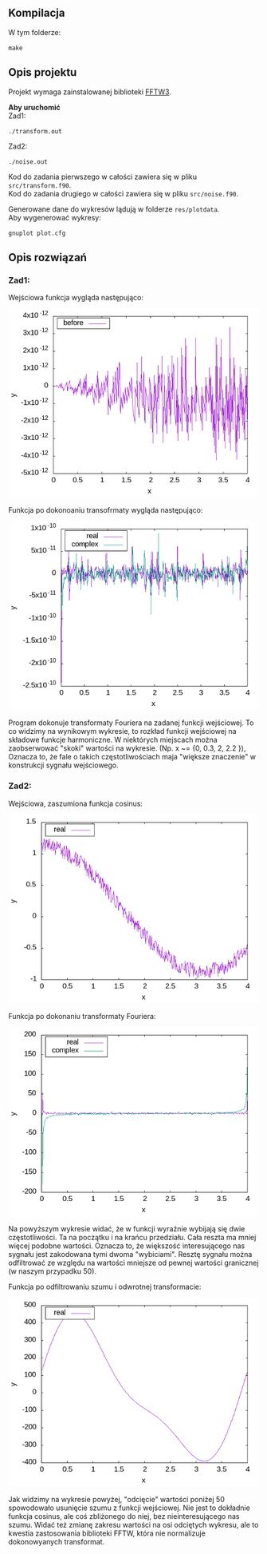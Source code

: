 ## Kompilacja 
W tym folderze:
```
make
```

## Opis projektu 
Projekt wymaga zainstalowanej biblioteki [FFTW3](http://www.fftw.org/).


**Aby uruchomić**<br>
Zad1:
```
./transform.out
```

Zad2:
```
./noise.out
```

Kod do zadania pierwszego w całości zawiera się w pliku `src/transform.f90`.<br>
Kod do zadania drugiego w całości zawiera się w pliku `src/noise.f90`.<br>

Generowane dane do wykresów lądują w folderze `res/plotdata`.<br>
Aby wygenerować wykresy:
```
gnuplot plot.cfg
```

## Opis rozwiązań
### Zad1:

Wejściowa funkcja wygląda następująco:

![Wykres](res/zad1before.png)

Funkcja po dokonoaniu transofrmaty wygląda następująco:

![Wykres](res/zad1after.png)

Program dokonuje transformaty Fouriera na zadanej funkcji wejściowej.
To co widzimy na wynikowym wykresie, to rozkład funkcji wejściowej na składowe
funkcje harmoniczne. W niektórych miejscach można zaobserwować "skoki" wartości na wykresie. (Np. x ~= {0, 0.3, 2, 2.2 }), Oznacza to, że fale o takich częstotliwościach
maja "większe znaczenie" w konstrukcji sygnału wejściowego.

### Zad2:
Wejściowa, zaszumiona funkcja cosinus:

![Wykres](res/zad2before.png)

Funkcja po dokonaniu transformaty Fouriera:

![Wykres](res/zad2after_transform.png)

Na powyższym wykresie widać, że w funkcji wyraźnie wybijają się dwie częstotliwości.
Ta na początku i na krańcu przedziału. Cała reszta ma mniej więcej podobne wartości.
Oznacza to, że większość interesującego nas sygnału jest zakodowana tymi dwoma
"wybiciami". Resztę sygnału można odfiltrować ze względu na wartości mniejsze od
pewnej wartości granicznej (w naszym przypadku 50).

Funkcja po odfiltrowaniu szumu i odwrotnej transformacie:

![Wykres](res/zad2denoised.png)

Jak widzimy na wykresie powyżej, "odcięcie" wartości poniżej 50 spowodowało
usunięcie szumu z funkcji wejściowej. Nie jest to dokładnie funkcja cosinus, ale
coś zbliżonego do niej, bez nieinteresującego nas szumu. Widać też zmianę zakresu
wartości na osi odciętych wykresu, ale to kwestia zastosowania biblioteki FFTW, która
nie normalizuje dokonowyanych transformat.


